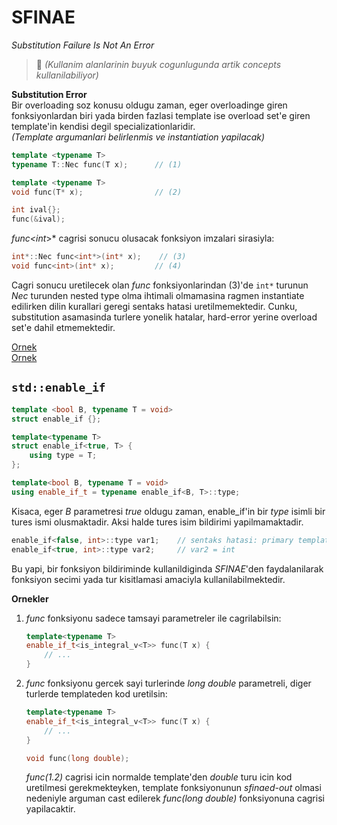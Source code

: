 # SFINAE
*Substitution Failure Is Not An Error*  

> :triangular_flag_on_post: 
> *(Kullanim alanlarinin buyuk cogunlugunda artik concepts kullanilabiliyor)*

**Substitution Error**  
Bir overloading soz konusu oldugu zaman, eger overloadinge giren fonksiyonlardan biri yada birden fazlasi template ise overload set'e giren template'in kendisi degil specializationlaridir.  
*(Template argumanlari belirlenmis ve instantiation yapilacak)*  
```C++
template <typename T>
typename T::Nec func(T x);      // (1)

template <typename T>
void func(T* x);                // (2)
```
```C++
int ival{};
func(&ival);
```
*func<int*>* cagrisi sonucu olusacak fonksiyon imzalari sirasiyla:
```C++
int*::Nec func<int*>(int* x);    // (3)
void func<int>(int* x);         // (4)
```
Cagri sonucu uretilecek olan *func* fonksiyonlarindan (3)'de `int*` turunun *Nec* turunden nested type olma ihtimali olmamasina ragmen instantiate edilirken dilin kurallari geregi sentaks hatasi uretilmemektedir. Cunku, substitution asamasinda turlere yonelik hatalar, hard-error yerine overload set'e dahil etmemektedir.


[Ornek](res/src/sfinae01.cpp)  
[Ornek](res/src/sfinae02.cpp)  

## `std::enable_if`

```C++
template <bool B, typename T = void>
struct enable_if {};

template<typename T>
struct enable_if<true, T> {
    using type = T;
};

template<bool B, typename T = void>
using enable_if_t = typename enable_if<B, T>::type;
```
Kisaca, eger *B* parametresi *true* oldugu zaman, enable_if'in bir *type* isimli bir tures ismi olusmaktadir. Aksi halde tures isim bildirimi yapilmamaktadir.  
```C++
enable_if<false, int>::type var1;    // sentaks hatasi: primary template'de type bildirimi yok
enable_if<true, int>::type var2;     // var2 = int
```
Bu yapi, bir fonksiyon bildiriminde kullanildiginda *SFINAE*'den faydalanilarak fonksiyon secimi yada tur kisitlamasi amaciyla kullanilabilmektedir.  

**Ornekler**  
1. *func* fonksiyonu sadece tamsayi parametreler ile cagrilabilsin:
   ```C++
   template<typename T>
   enable_if_t<is_integral_v<T>> func(T x) {
       // ...
   }
   ```

2. *func* fonksiyonu gercek sayi turlerinde *long double* parametreli, diger turlerde templateden kod uretilsin:
   ```C++
   template<typename T>
   enable_if_t<is_integral_v<T>> func(T x) {
       // ...
   }
   
   void func(long double);
   ```
   *func(1.2)* cagrisi icin normalde template'den *double* turu icin kod uretilmesi gerekmekteyken, template fonksiyonunun *sfinaed-out* olmasi nedeniyle arguman cast edilerek *func(long double)* fonksiyonuna cagrisi yapilacaktir.


